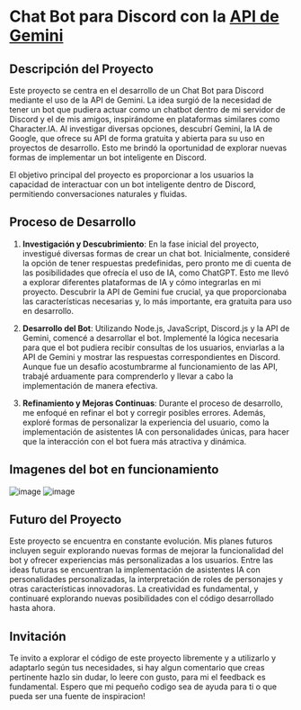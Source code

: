 # Chat Bot para Discord con la [API de Gemini](https://gemini.google.com/?hl=es_419)

## Descripción del Proyecto

Este proyecto se centra en el desarrollo de un Chat Bot para Discord mediante el uso de la API de Gemini. La idea surgió de la necesidad de tener un bot que pudiera actuar como un chatbot dentro de mi servidor de Discord y el de mis amigos, inspirándome en plataformas similares como Character.IA. Al investigar diversas opciones, descubrí Gemini, la IA de Google, que ofrece su API de forma gratuita y abierta para su uso en proyectos de desarrollo. Esto me brindó la oportunidad de explorar nuevas formas de implementar un bot inteligente en Discord.

El objetivo principal del proyecto es proporcionar a los usuarios la capacidad de interactuar con un bot inteligente dentro de Discord, permitiendo conversaciones naturales y fluidas.

## Proceso de Desarrollo

1. **Investigación y Descubrimiento**: En la fase inicial del proyecto, investigué diversas formas de crear un chat bot. Inicialmente, consideré la opción de tener respuestas predefinidas, pero pronto me di cuenta de las posibilidades que ofrecía el uso de IA, como ChatGPT. Esto me llevó a explorar diferentes plataformas de IA y cómo integrarlas en mi proyecto. Descubrir la API de Gemini fue crucial, ya que proporcionaba las características necesarias y, lo más importante, era gratuita para uso en desarrollo.

2. **Desarrollo del Bot**: Utilizando Node.js, JavaScript, Discord.js y la API de Gemini, comencé a desarrollar el bot. Implementé la lógica necesaria para que el bot pudiera recibir consultas de los usuarios, enviarlas a la API de Gemini y mostrar las respuestas correspondientes en Discord. Aunque fue un desafío acostumbrarme al funcionamiento de las API, trabajé arduamente para comprenderlo y llevar a cabo la implementación de manera efectiva.

3. **Refinamiento y Mejoras Continuas**: Durante el proceso de desarrollo, me enfoqué en refinar el bot y corregir posibles errores. Además, exploré formas de personalizar la experiencia del usuario, como la implementación de asistentes IA con personalidades únicas, para hacer que la interacción con el bot fuera más atractiva y dinámica.

## Imagenes del bot en funcionamiento
![image](https://github.com/rodorrego/Gemini-ChatBot/assets/103141158/d6c485c9-cf41-4c63-93d3-e7e2432d1b06) ![image](https://github.com/rodorrego/Gemini-ChatBot/assets/103141158/7707b90d-4462-4c7e-90a6-3bb87a23790e)

## Futuro del Proyecto

Este proyecto se encuentra en constante evolución. Mis planes futuros incluyen seguir explorando nuevas formas de mejorar la funcionalidad del bot y ofrecer experiencias más personalizadas a los usuarios. Entre las ideas futuras se encuentran la implementación de asistentes IA con personalidades personalizadas, la interpretación de roles de personajes y otras características innovadoras. La creatividad es fundamental, y continuaré explorando nuevas posibilidades con el código desarrollado hasta ahora.

## Invitación

Te invito a explorar el código de este proyecto libremente y a utilizarlo y adaptarlo según tus necesidades, si hay algun comentario que creas pertinente hazlo sin dudar, lo leere con gusto, para mi el feedback es fundamental. Espero que mi pequeño codigo sea de ayuda para ti o que pueda ser una fuente de inspiracion!
